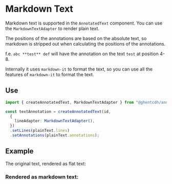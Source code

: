 # Markdown Text

Markdown text is supported in the `AnnotatedText` component. You can use the `MarkdownTextAdapter` to render plain text.

The positions of the annotations are based on the absolute text, so markdown is stripped out when calculating the
positions of the annotations.

f.e. ```abc **test** def``` will have the annotation on the text `test` at position 4-8.

Internally it uses `markdown-it` to format the text, so you can use all the features of `markdown-it` to format the
text.

## Use

```typescript
import { createAnnotatedText, MarkdownTextAdapter } from "@ghentcdh/annotated_text";

const textAnnotation = createAnnotatedText(id,
  {
    lineAdapter: MarkdownTextAdapter(),
  })
  .setLines(plainText.lines)
  .setAnnotations(plainText.annotations);
```

## Example

The original text, rendered as flat text:
<div id="plain-text-example"></div>

### Rendered as markdown text:

<div id="markdown-text-example"></div>

<script setup>
//
import { onMounted } from "vue";
import { createAnnotatedText, MarkdownTextAdapter, PlainTextAdapter, clearAnnotatedTextCache } from "@ghentcdh/annotated_text";
import {  markdownText } from "@demo";
const id = `markdown-text-example`;

const id_   = `plain-text-example`;
onMounted(()=> {
    clearAnnotatedTextCache()
    createAnnotatedText(id_,
        {
            text: MarkdownTextAdapter({flatText: true}),
            annotation: {
                create: true,
                edit: true
            },
        })
    .setText(markdownText.text)
    .setAnnotations(markdownText.annotations);

    createAnnotatedText(id,
        {
            text: MarkdownTextAdapter(),
            annotation: {
                create: true,
                edit: true
            },
        })
     .setText(markdownText.text)
     .setAnnotations(markdownText.annotations);
});

</script>

